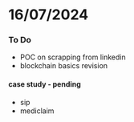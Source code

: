 # 16/07/2024

### To Do
- POC on scrapping from linkedin
- blockchain basics revision

#### case study - pending
- sip
- mediclaim